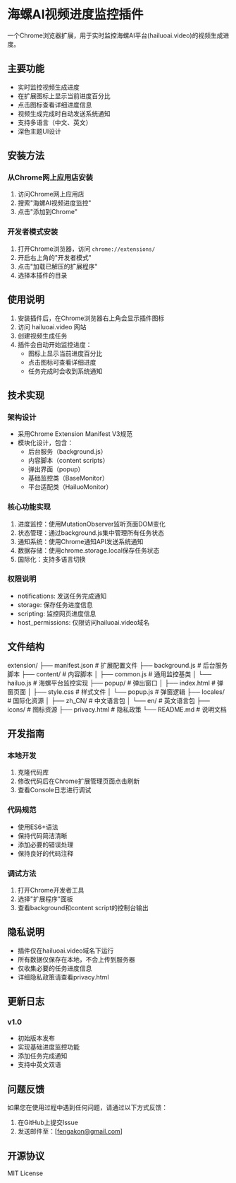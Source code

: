 # 海螺AI视频进度监控插件

一个Chrome浏览器扩展，用于实时监控海螺AI平台(hailuoai.video)的视频生成进度。

## 主要功能

- 实时监控视频生成进度
- 在扩展图标上显示当前进度百分比
- 点击图标查看详细进度信息
- 视频生成完成时自动发送系统通知
- 支持多语言（中文、英文）
- 深色主题UI设计

## 安装方法

### 从Chrome网上应用店安装
1. 访问Chrome网上应用店
2. 搜索"海螺AI视频进度监控"
3. 点击"添加到Chrome"

### 开发者模式安装
1. 打开Chrome浏览器，访问 `chrome://extensions/`
2. 开启右上角的"开发者模式"
3. 点击"加载已解压的扩展程序"
4. 选择本插件的目录

## 使用说明

1. 安装插件后，在Chrome浏览器右上角会显示插件图标
2. 访问 hailuoai.video 网站
3. 创建视频生成任务
4. 插件会自动开始监控进度：
   - 图标上显示当前进度百分比
   - 点击图标可查看详细进度
   - 任务完成时会收到系统通知

## 技术实现

### 架构设计
- 采用Chrome Extension Manifest V3规范
- 模块化设计，包含：
  - 后台服务（background.js）
  - 内容脚本（content scripts）
  - 弹出界面（popup）
  - 基础监控类（BaseMonitor）
  - 平台适配类（HailuoMonitor）

### 核心功能实现
1. 进度监控：使用MutationObserver监听页面DOM变化
2. 状态管理：通过background.js集中管理所有任务状态
3. 通知系统：使用Chrome通知API发送系统通知
4. 数据存储：使用chrome.storage.local保存任务状态
5. 国际化：支持多语言切换

### 权限说明
- notifications: 发送任务完成通知
- storage: 保存任务进度信息
- scripting: 监控网页进度信息
- host_permissions: 仅限访问hailuoai.video域名

## 文件结构 
extension/
├── manifest.json # 扩展配置文件
├── background.js # 后台服务脚本
├── content/ # 内容脚本
│ ├── common.js # 通用监控基类
│ └── hailuo.js # 海螺平台监控实现
├── popup/ # 弹出窗口
│ ├── index.html # 弹窗页面
│ ├── style.css # 样式文件
│ └── popup.js # 弹窗逻辑
├── locales/ # 国际化资源
│ ├── zh_CN/ # 中文语言包
│ └── en/ # 英文语言包
├── icons/ # 图标资源
├── privacy.html # 隐私政策
└── README.md # 说明文档

## 开发指南

### 本地开发
1. 克隆代码库
2. 修改代码后在Chrome扩展管理页面点击刷新
3. 查看Console日志进行调试

### 代码规范
- 使用ES6+语法
- 保持代码简洁清晰
- 添加必要的错误处理
- 保持良好的代码注释

### 调试方法
1. 打开Chrome开发者工具
2. 选择"扩展程序"面板
3. 查看background和content script的控制台输出

## 隐私说明

- 插件仅在hailuoai.video域名下运行
- 所有数据仅保存在本地，不会上传到服务器
- 仅收集必要的任务进度信息
- 详细隐私政策请查看privacy.html

## 更新日志

### v1.0
- 初始版本发布
- 实现基础进度监控功能
- 添加任务完成通知
- 支持中英文双语

## 问题反馈

如果您在使用过程中遇到任何问题，请通过以下方式反馈：
1. 在GitHub上提交Issue
2. 发送邮件至：[fengakon@gmail.com]

## 开源协议

MIT License
